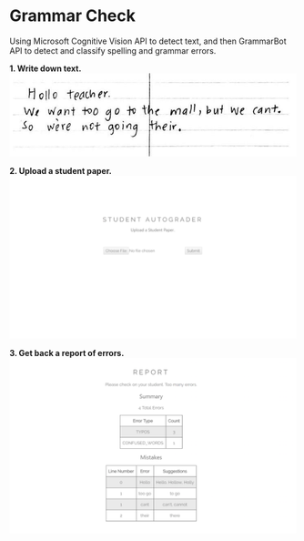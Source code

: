 # Grammar Check

Using Microsoft Cognitive Vision API to detect text, and then GrammarBot API to detect and classify spelling and grammar errors.   

**1. Write down text.**   
![](static/output.png)

**2. Upload a student paper.**
![](markdown_images/0.png) 

**3. Get back a report of errors.**
![](markdown_images/1.png) 
